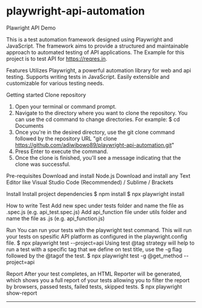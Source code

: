 # playwright-api-automation
Plawright API Demo

This is a test automation framework designed using Playwright and JavaScript. The framework aims to provide a structured and maintainable approach to automated testing of API applications. The Example for this project is to test API for https://reqres.in.

Features
Utilizes Playwright, a powerful automation library for web and api testing.
Supports writing tests in JavaScript.
Easily extensible and customizable for various testing needs.

Getting started
Clone repository
1. Open your terminal or command prompt.
2. Navigate to the directory where you want to clone the repository. You can use the cd command to change directories. For example: $ cd Documents
3. Once you're in the desired directory, use the git clone command followed by the repository URL "git clone https://github.com/adiwibowo89/playwright-api-automation.git"
4. Press Enter to execute the command.
5. Once the clone is finished, you'll see a message indicating that the clone was successful.

Pre-requisites
Download and install Node.js
Download and install any Text Editor like Visual Studio Code (Recommended) / Sublime / Brackets

Install
Install project dependencies
$ npm install
$ npx playwright install

How to write Test
Add new spec under tests folder and name the file as .spec.js (e.g. api_test.spec.js)
Add api_function file under utils folder and name the file as .js (e.g. api_function.js)

Run
You can run your tests with the playwright test command. This will run your tests on spesific API platform as configured in the playwright.config file.
$ npx playwright test --project=api
Using test @tag strategy will help to run a test with a specific tag that we define on test title, use the -g flag followed by the @tagof the test.
$ npx playwright test -g @get_method --project=api

Report
After your test completes, an HTML Reporter will be generated, which shows you a full report of your tests allowing you to filter the report by browsers, passed tests, failed tests, skipped tests.
$ npx playwright show-report

------
